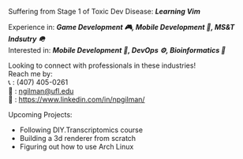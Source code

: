 Suffering from Stage 1 of Toxic Dev Disease: <i><b> Learning Vim</b></i> </br>

Experience in: <i><b> Game Development 🎮, Mobile Development 📱, MS&T Indsutry 🪖 </b></i></br>
Interested in: <i><b> Mobile Development 📱, DevOps ⚙️, Bioinformatics 🧬 </b></i> </br>

Looking to connect with professionals in these industries! </br>
Reach me by: </br>
  📞 : (407) 405-0261 </br>
  📧 : ngilman@ufl.edu </br>
  👤 : https://www.linkedin.com/in/npgilman/ </br>

Upcoming Projects:
- Following DIY.Transcriptomics course
- Building a 3d renderer from scratch
- Figuring out how to use Arch Linux

